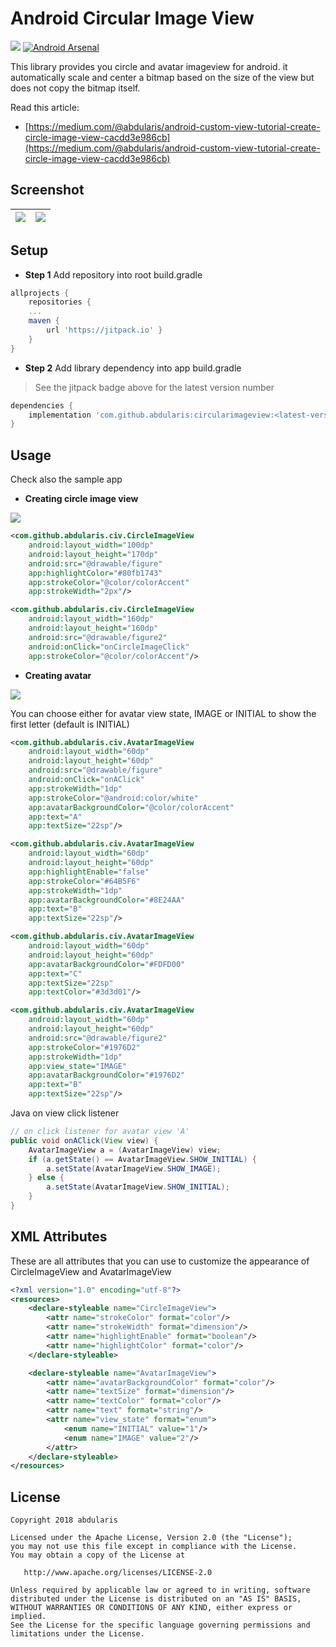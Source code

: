 # Android Circular Image View
[![](https://jitpack.io/v/abdularis/CircularImageView.svg)](https://jitpack.io/#abdularis/CircularImageView)
[![Android Arsenal](https://img.shields.io/badge/Android%20Arsenal-Circular%20Image%20View-brightgreen.svg?style=flat)](https://android-arsenal.com/details/1/6870)

This library provides you circle and avatar imageview for android. it automatically scale and center a bitmap based on the size of the view but does not copy the bitmap itself.

Read this article:
* [https://medium.com/@abdularis/android-custom-view-tutorial-create-circle-image-view-cacdd3e986cb](https://medium.com/@abdularis/android-custom-view-tutorial-create-circle-image-view-cacdd3e986cb)

## Screenshot
|![](demo.gif)|![](screenshots/screenshot.png)|
|-|-|

## Setup
- **Step 1** Add repository into root build.gradle

~~~gradle
allprojects {
    repositories {
    ...
    maven {
        url 'https://jitpack.io' }
    }
}
~~~

- **Step 2** Add library dependency into app build.gradle

> See the jitpack badge above for the latest version number

~~~gradle
dependencies {
    implementation 'com.github.abdularis:circularimageview:<latest-version>'
}
~~~

## Usage
Check also the sample app

- **Creating circle image view**

![](screenshots/fig2.gif)

~~~xml
<com.github.abdularis.civ.CircleImageView
    android:layout_width="100dp"
    android:layout_height="170dp"
    android:src="@drawable/figure"
    app:highlightColor="#80fb1743"
    app:strokeColor="@color/colorAccent"
    app:strokeWidth="2px"/>

<com.github.abdularis.civ.CircleImageView
    android:layout_width="160dp"
    android:layout_height="160dp"
    android:src="@drawable/figure2"
    android:onClick="onCircleImageClick"
    app:strokeColor="@color/colorAccent"/>
~~~

- **Creating avatar**

![](screenshots/fig1.gif)

You can choose either for avatar view state, IMAGE or INITIAL to show the first letter (default is INITIAL)

~~~xml
<com.github.abdularis.civ.AvatarImageView
    android:layout_width="60dp"
    android:layout_height="60dp"
    android:src="@drawable/figure"
    android:onClick="onAClick"
    app:strokeWidth="1dp"
    app:strokeColor="@android:color/white"
    app:avatarBackgroundColor="@color/colorAccent"
    app:text="A"
    app:textSize="22sp"/>

<com.github.abdularis.civ.AvatarImageView
    android:layout_width="60dp"
    android:layout_height="60dp"
    app:highlightEnable="false"
    app:strokeColor="#64B5F6"
    app:strokeWidth="1dp"
    app:avatarBackgroundColor="#8E24AA"
    app:text="B"
    app:textSize="22sp"/>

<com.github.abdularis.civ.AvatarImageView
    android:layout_width="60dp"
    android:layout_height="60dp"
    app:avatarBackgroundColor="#FDFD00"
    app:text="C"
    app:textSize="22sp"
    app:textColor="#3d3d01"/>

<com.github.abdularis.civ.AvatarImageView
    android:layout_width="60dp"
    android:layout_height="60dp"
    android:src="@drawable/figure2"
    app:strokeColor="#1976D2"
    app:strokeWidth="1dp"
    app:view_state="IMAGE"
    app:avatarBackgroundColor="#1976D2"
    app:text="B"
    app:textSize="22sp"/>
~~~

Java on view click listener

~~~java
// on click listener for avatar view 'A'
public void onAClick(View view) {
    AvatarImageView a = (AvatarImageView) view;
    if (a.getState() == AvatarImageView.SHOW_INITIAL) {
        a.setState(AvatarImageView.SHOW_IMAGE);
    } else {
        a.setState(AvatarImageView.SHOW_INITIAL);
    }
}
~~~


## XML Attributes

These are all attributes that you can use to customize the appearance of CircleImageView and AvatarImageView

~~~xml
<?xml version="1.0" encoding="utf-8"?>
<resources>
    <declare-styleable name="CircleImageView">
        <attr name="strokeColor" format="color"/>
        <attr name="strokeWidth" format="dimension"/>
        <attr name="highlightEnable" format="boolean"/>
        <attr name="highlightColor" format="color"/>
    </declare-styleable>

    <declare-styleable name="AvatarImageView">
        <attr name="avatarBackgroundColor" format="color"/>
        <attr name="textSize" format="dimension"/>
        <attr name="textColor" format="color"/>
        <attr name="text" format="string"/>
        <attr name="view_state" format="enum">
            <enum name="INITIAL" value="1"/>
            <enum name="IMAGE" value="2"/>
        </attr>
    </declare-styleable>
</resources>
~~~

## License
~~~
Copyright 2018 abdularis

Licensed under the Apache License, Version 2.0 (the "License");
you may not use this file except in compliance with the License.
You may obtain a copy of the License at

   http://www.apache.org/licenses/LICENSE-2.0

Unless required by applicable law or agreed to in writing, software
distributed under the License is distributed on an "AS IS" BASIS,
WITHOUT WARRANTIES OR CONDITIONS OF ANY KIND, either express or implied.
See the License for the specific language governing permissions and
limitations under the License.
~~~
